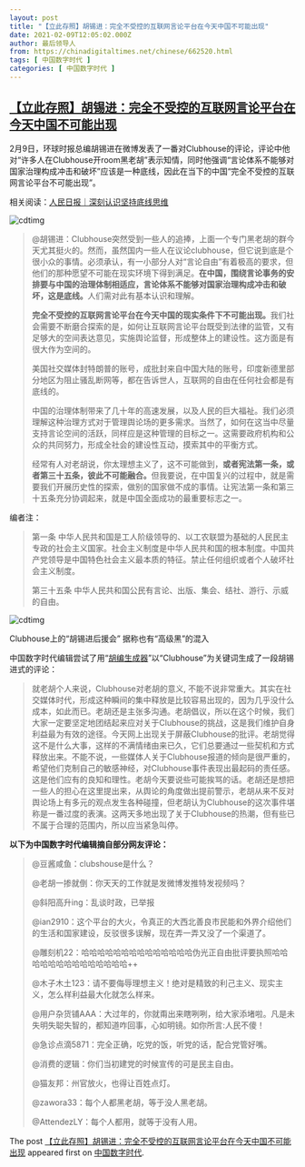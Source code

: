 ```yaml
---
layout: post
title: "【立此存照】胡锡进：完全不受控的互联网言论平台在今天中国不可能出现"
date: 2021-02-09T12:05:02.000Z
author: 最后领导人
from: https://chinadigitaltimes.net/chinese/662520.html
tags: [ 中国数字时代 ]
categories: [ 中国数字时代 ]
---
```

<!--1612872302000-->
[【立此存照】胡锡进：完全不受控的互联网言论平台在今天中国不可能出现](https://chinadigitaltimes.net/chinese/662520.html)
------

<div>
<p>2月9日，环球时报总编胡锡进在微博发表了一番对Clubhouse的评论，评论中他对“许多人在Clubhouse开room黑老胡”表示知情，同时他强调“言论体系不能够对国家治理构成冲击和破坏”应该是一种底线，因此在当下的中国“完全不受控的互联网言论平台不可能出现”。</p><p>相关阅读：<a href="http://opinion.people.com.cn/n1/2019/0625/c1003-31177859.html" title="人民日报｜深刻认识坚持底线思维">人民日报｜深刻认识坚持底线思维</a></p><p><img src="https://chinadigitaltimes.net/chinese/files/2021/02/image-1612871659603.png" alt="cdtimg" /></p><blockquote><p>@胡锡进：Clubhouse突然受到一些人的追捧，上面一个专门黑老胡的群今天尤其挺火的。然而，虽然国内一些人在议论clubhouse，但它说到底是个很小众的事情。必须承认，有一小部分人对“言论自由”有着极高的要求，但他们的那种愿望不可能在现实环境下得到满足。<strong>在中国，围绕言论事务的安排要与中国的治理体制相适应，言论体系不能够对国家治理构成冲击和破坏，这是底线。</strong>人们需对此有基本认识和理解。</p><p><strong>完全不受控的互联网言论平台在今天中国的现实条件下不可能出现。</strong>我们社会需要不断磨合探索的是，如何让互联网言论平台既受到法律的监管，又有足够大的空间表达意见，实施舆论监督，形成整体上的建设性。这方面是有很大作为空间的。</p><p>美国社交媒体封特朗普的账号，成批封来自中国大陆的账号，印度新德里部分地区为阻止骚乱断网等，都在告诉世人，互联网的自由在任何社会都是有底线的。</p><p>中国的治理体制带来了几十年的高速发展，以及人民的巨大福祉。我们必须理解这种治理方式对于管理舆论场的更多需求。当然了，如何在这当中尽量支持言论空间的活跃，同样应是这种管理的目标之一。这需要政府机构和公众的共同努力，形成全社会的建设性互动，摸索其中的平衡方式。</p><p>经常有人对老胡说，你太理想主义了，这不可能做到，<strong>或者宪法第一条，或者第三十五条，彼此不可能融合。</strong>但我要说，在中国复兴的过程中，就是需要我们开展历史性的探索，做别的国家做不成的事情。让宪法第一条和第三十五条充分协调起来，就是中国全面成功的最重要标志之一。</p></blockquote><p>编者注：</p><blockquote><p>第一条  中华人民共和国是工人阶级领导的、以工农联盟为基础的人民民主专政的社会主义国家。社会主义制度是中华人民共和国的根本制度。中国共产党领导是中国特色社会主义最本质的特征。禁止任何组织或者个人破坏社会主义制度。</p><p>第三十五条 中华人民共和国公民有言论、出版、集会、结社、游行、示威的自由。</p></blockquote><p><img src="https://chinadigitaltimes.net/chinese/files/2021/02/image-1612872235109.png" alt="cdtimg" /></p><div class="ts"> Clubhouse上的“胡锡进后援会”  据称也有“高级黑”的混入</div><p>中国数字时代编辑尝试了用“<a href="https://chinadigitaltimes.net/chinese/638410.html" title="胡编生成器">胡编生成器</a>”以“Clubhouse”为关键词生成了一段胡锡进式的评论：</p><blockquote><p>就老胡个人来说，Clubhouse对老胡的意义, 不能不说非常重大。其实在社交媒体时代，形成这种瞬间的集中释放是比较容易出现的，因为几乎没什么成本，如此而已。老胡还是主张多沟通。老胡倡议，所以在这个时候，我们大家一定要坚定地团结起来应对关于Clubhouse的挑战，这是我们维护自身利益最为有效的途径。今天网上出现关于屏蔽Clubhouse的批评。老胡觉得这不是什么大事，这样的不满情绪由来已久，它们总要通过一些契机和方式释放出来。不能不说，一些媒体人关于Clubhouse报道的倾向是很严重的，希望他们克制自己的敏感神经，对Clubhouse事件表现出最起码的责任感。这是他们应有的良知和理性。老胡今天要说些可能挨骂的话。老胡还是想把一些人的担心在这里提出来，从舆论的角度做出提前警示，老胡从来不反对舆论场上有多元的观点发生各种碰撞，但老胡认为Clubhouse的这次事件堪称是一番过度的表演。这两天多地出现了关于Clubhouse的热潮，但有些已不属于合理的范围内，所以应当紧急叫停。</p></blockquote><p><strong>以下为中国数字时代编辑摘自部分网友评论：</strong></p><blockquote><p>@豆酱咸鱼：clubshouse是什么？</p><p>@老胡一掺就倒：你天天的工作就是发微博发推特发视频吗？</p><p>@斜阳高升ing：乱谈时政，已举报</p><p>@ian2910：这个平台的大火，令真正的大西北善良市民能和外界介绍他们的生活和国家建设，反驳很多误解，现在弄一弄又没了一个渠道了。</p><p>@雕刻机22：哈哈哈哈哈哈哈哈哈哈哈哈哈哈伪光正自由批评要执照哈哈哈哈哈哈哈哈哈哈哈哈哈哈++</p><p>@木子木土123：请不要侮辱理想主义！绝对是精致的利己主义、现实主义，怎么样利益最大化就怎么样来。</p><p>@用户杂货铺AAA：大过年的，你就甭出来瞎咧咧，给大家添堵啦。凡是未失明失聪失智的，都知道咋回事，心如明镜。如你所言:人民不傻！</p><p>@急诊点滴5871：完全正确，吃党的饭，听党的话，配合党管好嘴。</p><p>@消费的逻辑：你们当初建党的时候宣传的可是民主自由。</p><p>@猫友邦：州官放火，也得让百姓点灯。</p><p>@zawora33：每个人都黑老胡，等于没人黑老胡。</p><p>@AttendezLY：每个人都用，就等于没有人用。</p></blockquote><p>The post <a rel="nofollow" href="https://chinadigitaltimes.net/chinese/662520.html">【立此存照】胡锡进：完全不受控的互联网言论平台在今天中国不可能出现</a> appeared first on <a rel="nofollow" href="https://chinadigitaltimes.net/chinese">中国数字时代</a>.</p>
</div>
